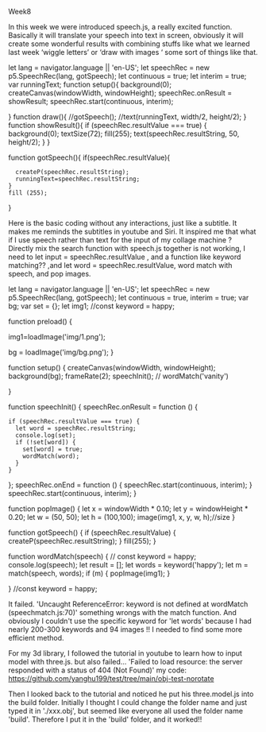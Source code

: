 Week8 

In this week we were introduced speech.js, a really excited function. Basically it will translate your speech into text in screen, obviously it will create some wonderful results with combining stuffs like what we learned last week ‘wiggle letters’ or ‘draw with images ‘ some sort of things like that. 

let lang = navigator.language || 'en-US';
let speechRec = new p5.SpeechRec(lang, gotSpeech);
let continuous = true;
let interim = true;
var runningText;
function setup(){
  background(0);
  createCanvas(windowWidth, windowHeight);
  speechRec.onResult = showResult;
  speechRec.start(continuous, interim);
 
}
function draw(){
 //gotSpeech();
 //text(runningText, width/2, height/2);
}
function showResult(){
 if (speechRec.resultValue === true) {
   background(0);
   textSize(72);
   fill(255);
   text(speechRec.resultString, 50, height/2);
}
}

function gotSpeech(){
    if(speechRec.resultValue){
       
      createP(speechRec.resultString);
      runningText=speechRec.resultString;
    }
    fill (255);
 
  }

Here is the basic coding without any interactions, just like a subtitle. It makes me reminds the subtitles in youtube and Siri. It inspired me that what if I use speech rather than text for the input of my collage machine ? Directly mix the search function with speech.js together is not working, I need to let input = speechRec.resultValue , and a function like keyword matching?? ,and let word = speechRec.resultValue, word match with speech, and pop images. 

let lang = navigator.language || 'en-US';
let speechRec = new p5.SpeechRec(lang, gotSpeech);
let continuous = true, interim = true;
var bg;
var set = {};
let img1;
//const keyword = happy;

function preload() {

  img1=loadImage('img/1.png');

  bg = loadImage('img/bg.png');
}

function setup() {
  createCanvas(windowWidth, windowHeight);
  background(bg);
  frameRate(2);
  speechInit();
  // wordMatch('vanity')

}


function speechInit() {
  speechRec.onResult = function () {

    if (speechRec.resultValue === true) {
      let word = speechRec.resultString;
      console.log(set);
      if (!set[word]) {
        set[word] = true;
        wordMatch(word);
      }
    }
  };
  speechRec.onEnd = function () {
    speechRec.start(continuous, interim);
  }
  speechRec.start(continuous, interim);
}


function popImage() { 
  let x = windowWidth * 0.10;
  let y = windowHeight * 0.20;
  let w = (50, 50);
  let h = (100,100);
  image(img1, x, y, w, h);//size
}

function gotSpeech() {
  if (speechRec.resultValue) {
    createP(speechRec.resultString);
  }
  fill(255);
}


function wordMatch(speech) {
 // const keyword = happy;
  console.log(speech);
  let result = [];
  let words = keyword('happy');
  let m = match(speech, words);
      if (m) {
        popImage(img1);
      }
    
  
}
//const keyword = happy;

It failed. 'Uncaught ReferenceError: keyword is not defined at wordMatch (speechmatch.js:70)'
something wrongs with the match function. And obviously I couldn't use the specific keyword for 'let words' because I had nearly 200-300 keywords and 94 images !! I needed to find some more efficient method. 

For my 3d library, I followed the tutorial in youtube to learn how to input model with three.js. but also failed...
'Failed to load resource: the server responded with a status of 404 (Not Found)'
my code: https://github.com/yanghu199/test/tree/main/obj-test-norotate

Then I looked back to the tutorial and noticed he put his three.model.js into the build folder. Initially I thought I could change the folder name and just typed it in './xxx.obj', but seemed like everyone all used the folder name 'build'. Therefore I put it in the 'build' folder, and it worked!!


